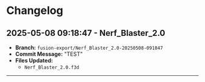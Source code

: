 # Changelog

## 2025-05-08 09:18:47 - Nerf_Blaster_2.0
- **Branch:** `fusion-export/Nerf_Blaster_2.0-20250508-091847`
- **Commit Message:** "TEST"
- **Files Updated:**
  - `Nerf_Blaster_2.0.f3d`

---

